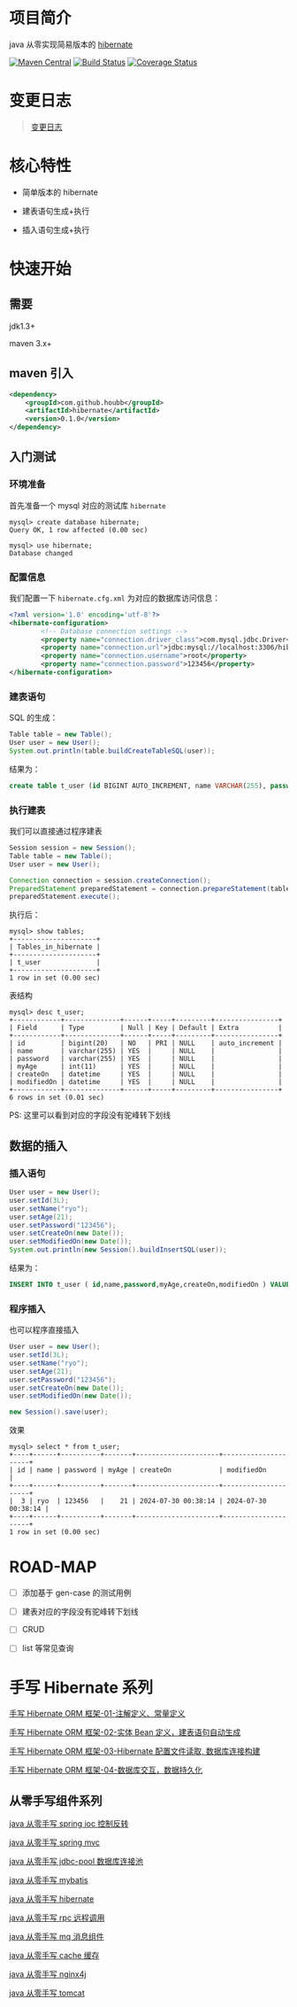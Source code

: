 # 项目简介

java 从零实现简易版本的 [hibernate](https://github.com/houbb/hibernate)

[![Maven Central](https://maven-badges.herokuapp.com/maven-central/com.github.houbb/hibernate/badge.svg)](http://mvnrepository.com/artifact/com.github.houbb/hibernate)
[![Build Status](https://www.travis-ci.org/houbb/hibernate.svg?branch=master)](https://www.travis-ci.org/houbb/hibernate?branch=master)
[![Coverage Status](https://coveralls.io/repos/github/houbb/hibernate/badge.svg?branch=master)](https://coveralls.io/github/houbb/hibernate?branch=master)

# 变更日志

> [变更日志](CHANGELOG.md)

# 核心特性

- 简单版本的 hibernate

- 建表语句生成+执行

- 插入语句生成+执行

# 快速开始 

## 需要 

jdk1.3+

maven 3.x+

## maven 引入 

```xml
<dependency>
    <groupId>com.github.houbb</groupId>
    <artifactId>hibernate</artifactId>
    <version>0.1.0</version>
</dependency>
```

## 入门测试

### 环境准备

首先准备一个 mysql 对应的测试库 `hibernate`

```
mysql> create database hibernate;
Query OK, 1 row affected (0.00 sec)

mysql> use hibernate;
Database changed
```

### 配置信息

我们配置一下 `hibernate.cfg.xml` 为对应的数据库访问信息：

```xml
<?xml version='1.0' encoding='utf-8'?>
<hibernate-configuration>
        <!-- Database connection settings -->
        <property name="connection.driver_class">com.mysql.jdbc.Driver</property>
        <property name="connection.url">jdbc:mysql://localhost:3306/hibernate</property>
        <property name="connection.username">root</property>
        <property name="connection.password">123456</property>
</hibernate-configuration>
```

### 建表语句

SQL 的生成：

```java
Table table = new Table();
User user = new User();
System.out.println(table.buildCreateTableSQL(user));
```

结果为：

```sql
create table t_user (id BIGINT AUTO_INCREMENT, name VARCHAR(255), password VARCHAR(255), myAge INTEGER , createOn DATETIME, modifiedOn DATETIME , PRIMARY KEY  (`id`) );
```

### 执行建表

我们可以直接通过程序建表

```java
Session session = new Session();
Table table = new Table();
User user = new User();

Connection connection = session.createConnection();
PreparedStatement preparedStatement = connection.prepareStatement(table.buildCreateTableSQL(user));
preparedStatement.execute();
```

执行后：

```
mysql> show tables;
+---------------------+
| Tables_in_hibernate |
+---------------------+
| t_user              |
+---------------------+
1 row in set (0.00 sec)
```

表结构

```
mysql> desc t_user;
+------------+--------------+------+-----+---------+----------------+
| Field      | Type         | Null | Key | Default | Extra          |
+------------+--------------+------+-----+---------+----------------+
| id         | bigint(20)   | NO   | PRI | NULL    | auto_increment |
| name       | varchar(255) | YES  |     | NULL    |                |
| password   | varchar(255) | YES  |     | NULL    |                |
| myAge      | int(11)      | YES  |     | NULL    |                |
| createOn   | datetime     | YES  |     | NULL    |                |
| modifiedOn | datetime     | YES  |     | NULL    |                |
+------------+--------------+------+-----+---------+----------------+
6 rows in set (0.01 sec)
```

PS: 这里可以看到对应的字段没有驼峰转下划线

## 数据的插入

### 插入语句

```java
User user = new User();
user.setId(3L);
user.setName("ryo");
user.setAge(21);
user.setPassword("123456");
user.setCreateOn(new Date());
user.setModifiedOn(new Date());
System.out.println(new Session().buildInsertSQL(user));
```

结果为：

```sql
INSERT INTO t_user ( id,name,password,myAge,createOn,modifiedOn ) VALUES ( '3','ryo','123456','21','2024-07-30 00:37:36','2024-07-30 00:37:36' ) ;
```

### 程序插入

也可以程序直接插入

```java
User user = new User();
user.setId(3L);
user.setName("ryo");
user.setAge(21);
user.setPassword("123456");
user.setCreateOn(new Date());
user.setModifiedOn(new Date());

new Session().save(user);
```

效果

```
mysql> select * from t_user;
+----+------+----------+-------+---------------------+---------------------+
| id | name | password | myAge | createOn            | modifiedOn          |
+----+------+----------+-------+---------------------+---------------------+
|  3 | ryo  | 123456   |    21 | 2024-07-30 00:38:14 | 2024-07-30 00:38:14 |
+----+------+----------+-------+---------------------+---------------------+
1 row in set (0.00 sec)
```

# ROAD-MAP

- [ ] 添加基于 gen-case 的测试用例

- [ ] 建表对应的字段没有驼峰转下划线

- [ ] CRUD 

- [ ] list 等常见查询

# 手写 Hibernate 系列

[手写 Hibernate ORM 框架-01-注解定义、常量定义](https://blog.csdn.net/ryo1060732496/article/details/80172494)

[手写 Hibernate ORM 框架-02-实体 Bean 定义，建表语句自动生成](https://blog.csdn.net/ryo1060732496/article/details/80173002)

[手写 Hibernate ORM 框架-03-Hibernate 配置文件读取, 数据库连接构建](https://blog.csdn.net/ryo1060732496/article/details/80173101)

[手写 Hibernate ORM 框架-04-数据库交互，数据持久化](https://blog.csdn.net/ryo1060732496/article/details/80173244)

## 从零手写组件系列

[java 从零手写 spring ioc 控制反转](https://github.com/houbb/ioc)

[java 从零手写 spring mvc](https://github.com/houbb/mvc)

[java 从零手写 jdbc-pool 数据库连接池](https://github.com/houbb/jdbc-pool)

[java 从零手写 mybatis](https://github.com/houbb/mybatis)

[java 从零手写 hibernate](https://github.com/houbb/hibernate)

[java 从零手写 rpc 远程调用](https://github.com/houbb/rpc)

[java 从零手写 mq 消息组件](https://github.com/houbb/rpc)

[java 从零手写 cache 缓存](https://github.com/houbb/cache)

[java 从零手写 nginx4j](https://github.com/houbb/nginx4j)

[java 从零手写 tomcat](https://github.com/houbb/minicat)
